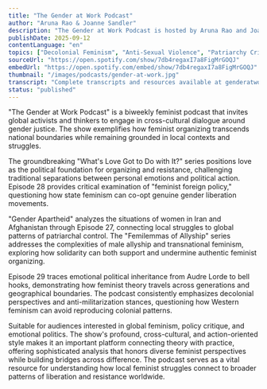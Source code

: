 ```yaml
---
title: "The Gender at Work Podcast"
author: "Aruna Rao & Joanne Sandler"
description: "The Gender at Work Podcast is hosted by Aruna Rao and Joanne Sandler, featuring conversations with global feminist activists, scholars, and community practitioners. The show takes a critical perspective exploring issues of love, policy, war, and cross-cultural alliances, emphasizing the intersection of decolonization, anti-militarization, and emotional politics. With a style that blends theoretical depth with cross-regional experience, it has a Spotify rating of 4.2 (6 reviews) and significant influence in international feminist communities."
publishDate: 2025-09-12
contentLanguage: "en"
topics: ["Decolonial Feminism", "Anti-Sexual Violence", "Patriarchy Critique", "Emotional Labor", "Trans Feminism"]
sourceUrl: "https://open.spotify.com/show/7db4regaxI7a8FigMrGOQJ"
embedUrl: "https://open.spotify.com/embed/show/7db4regaxI7a8FigMrGOQJ"
thumbnail: "/images/podcasts/gender-at-work.jpg"
transcript: "Complete transcripts and resources available at genderatwork.org/podcast"
status: "published"
---
```


"The Gender at Work Podcast" is a biweekly feminist podcast that invites global activists and thinkers to engage in cross-cultural dialogue around gender justice. The show exemplifies how feminist organizing transcends national boundaries while remaining grounded in local contexts and struggles.

The groundbreaking "What's Love Got to Do with It?" series positions love as the political foundation for organizing and resistance, challenging traditional separations between personal emotions and political action. Episode 28 provides critical examination of "feminist foreign policy," questioning how state feminism can co-opt genuine gender liberation movements.

"Gender Apartheid" analyzes the situations of women in Iran and Afghanistan through Episode 27, connecting local struggles to global patterns of patriarchal control. The "Femilemmas of Allyship" series addresses the complexities of male allyship and transnational feminism, exploring how solidarity can both support and undermine authentic feminist organizing.

Episode 29 traces emotional political inheritance from Audre Lorde to bell hooks, demonstrating how feminist theory travels across generations and geographical boundaries. The podcast consistently emphasizes decolonial perspectives and anti-militarization stances, questioning how Western feminism can avoid reproducing colonial patterns.

Suitable for audiences interested in global feminism, policy critique, and emotional politics. The show's profound, cross-cultural, and action-oriented style makes it an important platform connecting theory with practice, offering sophisticated analysis that honors diverse feminist perspectives while building bridges across difference. The podcast serves as a vital resource for understanding how local feminist struggles connect to broader patterns of liberation and resistance worldwide.